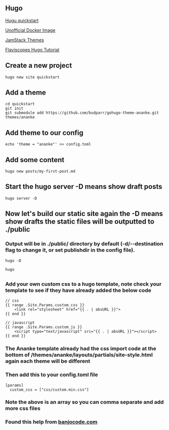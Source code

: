 ## Hugo

[Hugu quickstart](https://gohugo.io/getting-started/quick-start/)

[Unofficial Docker Image](https://hub.docker.com/r/klakegg/hugo/)

[JamStack Themes](https://jamstackthemes.dev/ssg/hugo/)

[Flaviscopes Hugo Tutorial](https://flaviocopes.com/start-blog-with-hugo/)

## Create a new project

````
hugo new site quickstart

````

## Add a theme

````
cd quickstart
git init
git submodule add https://github.com/budparr/gohugo-theme-ananke.git themes/ananke

````

## Add theme to our config

````
echo 'theme = "ananke"' >> config.toml
````

## Add some content

````
hugo new posts/my-first-post.md
````

## Start the hugo server -D means show draft posts

````
hugo server -D
````

## Now let's build our static site again the -D means show drafts the static files will be outputted to ./public

### Output will be in ./public/ directory by default (-d/--destination flag to change it, or set publishdir in the config file).

````
hugo -D

hugo
````
##

### Add your own custom css to a hugo template, note check your template to see if they have already added the below code

````
// css 
{{ range .Site.Params.custom_css }}
    <link rel="stylesheet" href="{{ . | absURL }}">
{{ end }}

// javascript
{{ range .Site.Params.custom_js }}
    <script type="text/javascript" src="{{ . | absURL }}"></script>
{{ end }}
````

### The Ananke template already had the css import code at the bottom of /themes/ananke/layouts/partials/site-style.html again each theme will be different
### Then add this to your config.toml file

````
[params]
  custom_css = ["css/custom.min.css"]
````
### Note the above is an array so you can comma separate and add more css files
### Found this help from [banjocode.com](https://www.banjocode.com/custom-css/)
